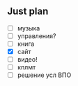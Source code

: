 ## Just plan
- [ ] музыка
- [ ] управления?
- [ ] книга
- [x] сайт
- [ ] видео!
- [ ] кплмт
- [ ] решение усл ВПО
